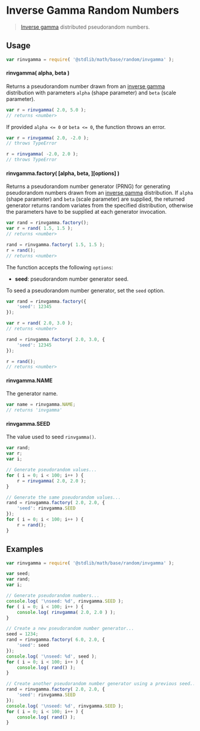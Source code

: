 Inverse Gamma Random Numbers
===

> [Inverse gamma][inverse-gamma] distributed pseudorandom numbers.


<!-- <usage> -->

## Usage

``` javascript
var rinvgamma = require( '@stdlib/math/base/random/invgamma' );
```

#### rinvgamma( alpha, beta )

Returns a pseudorandom number drawn from an [inverse gamma][inverse-gamma] distribution with parameters `alpha` (shape parameter) and `beta` (scale parameter).

``` javascript
var r = rinvgamma( 2.0, 5.0 );
// returns <number>
```

If provided `alpha <= 0` or `beta <= 0`, the function throws an error.

``` javascript
var r = rinvgamma( 2.0, -2.0 );
// throws TypeError

r = rinvgamma( -2.0, 2.0 );
// throws TypeError
```

#### rinvgamma.factory( \[alpha, beta, \]\[options\] )

Returns a pseudorandom number generator (PRNG) for generating pseudorandom numbers drawn from an [inverse gamma][inverse-gamma] distribution. If `alpha` (shape parameter) and `beta` (scale parameter) are supplied, the returned generator returns random variates from the specified distribution, otherwise the parameters have to be supplied at each generator invocation.

``` javascript
var rand = rinvgamma.factory();
var r = rand( 1.5, 1.5 );
// returns <number>

rand = rinvgamma.factory( 1.5, 1.5 );
r = rand();
// returns <number>
```

The function accepts the following `options`:

* __seed__: pseudorandom number generator seed.

To seed a pseudorandom number generator, set the `seed` option.

``` javascript
var rand = rinvgamma.factory({
    'seed': 12345
});

var r = rand( 2.0, 3.0 );
// returns <number>

rand = rinvgamma.factory( 2.0, 3.0, {
    'seed': 12345
});

r = rand();
// returns <number>
```

#### rinvgamma.NAME

The generator name.

``` javascript
var name = rinvgamma.NAME;
// returns 'invgamma'
```

#### rinvgamma.SEED

The value used to seed `rinvgamma()`.

``` javascript
var rand;
var r;
var i;

// Generate pseudorandom values...
for ( i = 0; i < 100; i++ ) {
    r = rinvgamma( 2.0, 2.0 );
}

// Generate the same pseudorandom values...
rand = rinvgamma.factory( 2.0, 2.0, {
    'seed': rinvgamma.SEED
});
for ( i = 0; i < 100; i++ ) {
    r = rand();
}
```

<!-- </usage> -->

<!-- <examples> -->

## Examples

``` javascript
var rinvgamma = require( '@stdlib/math/base/random/invgamma' );

var seed;
var rand;
var i;

// Generate pseudorandom numbers...
console.log( '\nseed: %d', rinvgamma.SEED );
for ( i = 0; i < 100; i++ ) {
    console.log( rinvgamma( 2.0, 2.0 ) );
}

// Create a new pseudorandom number generator...
seed = 1234;
rand = rinvgamma.factory( 6.0, 2.0, {
    'seed': seed
});
console.log( '\nseed: %d', seed );
for ( i = 0; i < 100; i++ ) {
    console.log( rand() );
}

// Create another pseudorandom number generator using a previous seed...
rand = rinvgamma.factory( 2.0, 2.0, {
    'seed': rinvgamma.SEED
});
console.log( '\nseed: %d', rinvgamma.SEED );
for ( i = 0; i < 100; i++ ) {
    console.log( rand() );
}
```

<!-- </examples> -->


<!-- <links> -->

[inverse-gamma]: https://en.wikipedia.org/wiki/Inverse_gamma_distribution

<!-- </links> -->
